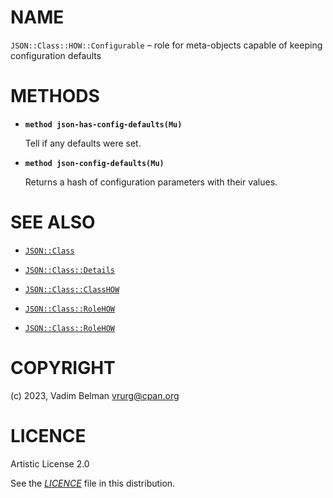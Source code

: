 # NAME

`JSON::Class::HOW::Configurable` – role for meta-objects capable of keeping configuration defaults

# METHODS

  - **`method json-has-config-defaults(Mu)`**
    
    Tell if any defaults were set.

  - **`method json-config-defaults(Mu)`**
    
    Returns a hash of configuration parameters with their values.

# SEE ALSO

  - [`JSON::Class`](../../Class.md)

  - [`JSON::Class::Details`](../Details.md)

  - [`JSON::Class::ClassHOW`](../ClassHOW.md)

  - [`JSON::Class::RoleHOW`](../RoleHOW.md)

  - [`JSON::Class::RoleHOW`](../RoleHOW.md)

# COPYRIGHT

(c) 2023, Vadim Belman <vrurg@cpan.org>

# LICENCE

Artistic License 2.0

See the [*LICENCE*](../../../../../LICENCE) file in this distribution.
